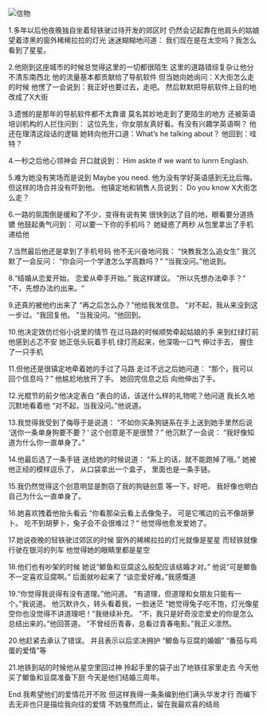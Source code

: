 ![信物](http://mmbiz.qpic.cn/mmbiz/kQhicVOHvVoW53smiaYaF5Nsgwc803lIVKziaoTWjjK59MMFVPWwibj4MgOGtRY0mEkt4BRlfIajzTnO8m0seuev8A/640?wx_fmt=jpeg&tp=webp&wxfrom=5)

1.多年以后他夜晚独自坐着轻铁驶过待开发的郊区时
仍然会记起靠在他肩头的姑娘望着漆黑的窗外稀稀拉拉的灯光
迷迷糊糊地问道：
我们现在是在太空吗？我怎么看到了星星。

2.他刚到这座城市的时候总觉得这里的一切都很陌生
这里的道路错综复杂让他分不清东南西北
他的流量基本都贡献给了导航软件
但当她向她询问：X大街怎么走的时候
他愣了一会说到：我正好也要过去，走吧。
然后默默把导航软件上目的地改成了X大街

3.遗憾的是那年的导航软件都不太靠谱
莫名其妙地走到了更陌生的地方
还被英语培训机构的人拦住问到：
这位先生，你女朋友真好看。有没有兴趣学英语啊？
他还在理清这段话的逻辑
她转向他开口道：What‘s he talking about？
他回到：哇特？

4.一秒之后他心领神会
开口就说到：
Him askte if we want to lunrn Englash.


5.难为她没有笑场而是说到
Maybe you need.
他为没有学好英语感到无比后悔。
但这样的场合并没有吓到他。
他镇定地和销售人员说到：
Do you know X大街怎么走？

6.一路的氛围倒是缓和了不少，变得有说有笑
很快到达了目的地，眼看要分道扬镳
他鼓起勇气问到：
可以要一下你的手机吗？
她疑惑了两秒
从包里拿出了手机递给他

7.当然最后他还是拿到了手机号码
他不无兴奋地问我：
“快教我怎么追女生”
我沉默了一会反问：
“你会问一个学渣怎么学高数吗？”
“当我没问。”他说到。

8.“结婚从恋爱开始，
恋爱从牵手开始。”
我这样建议。
”所以先想办法牵手？“
”不，先想办法约出来。“

9.还真的被他约出来了
“再之后怎么办？”他给我发信息。
“对不起，我从来没到这一步过。“我回复他。
”当我没问。“他回到。

10.他决定效仿烂俗小说里的情节
在过马路的时候顺势牵起姑娘的手
来到红绿灯前他感到忐忑不安
她正低头玩着手机
绿灯亮起来，他深吸一口气
伸过手去，
握住了一只手机

11.但他还是很镇定地牵着她的手过了马路
走过不远之后她问道：
“那个，我可以回个信息吗？”
他尴尬地放开了手。
她回完信息之后
向他伸出了手。

12.光棍节的前夕他决定表白
“表白的话，该送什么样的礼物呢？他问道
我长久地沉默地看着他
“对不起，当我没问。”他说道。

13.我觉得我受到了侮辱于是说道：
“不如你买条狗链系在手上送到她手里然后说
‘送你一条单身狗要不要？’
这个创意是不是很赞？”
他沉默了一会说：
“我好像知道为什么你一直单身了。”

14.他最后选了一条手链
送给她的时候说道：
“系上的话，就不能跑掉了哦。”
她被他正经的模样逗乐了，
从口袋拿出一个盒子，
里面也是一条手链。

15.我仍然觉得这个创意明显是剽窃了我的狗链创意
等一下，好吧，
我好像也明白自己为什么一直单身了。

16.她喜欢拽着他抬头看云
“你看那朵云看上去像兔子。
可是它嘴边的云不像胡萝卜。
吃不到胡萝卜，兔子会不会很难过？“
他觉得他愈发爱她了。

17.她说夜晚的轻铁驶过郊区的时候
窗外的稀稀拉拉的灯光就像是星星
而轻铁就像行驶在银河的列车
他觉得她的眼睛里都是星空

18.他们也有吵架的时候
她说“鲫鱼和豆腐这么般配应该结婚才对。”
他说“可是鲫鱼不一定喜欢豆腐啊。”
后面就吵起来了
“谈恋爱好难。”我感慨道

19.“你觉得我说得有没有道理。”他问道。
“有道理，但道理和女朋友只能有一个。”我说道。
他沉默许久，转头看着我，一脸迷茫
“她觉得兔子吃不饱，灯光像星空你也没觉得不讲道理吧！”我继续补充。
“不，我只是好奇没恋爱史的你是怎么总结出来的。”他回答道。
“不曾经历青春，总看过青春电影。”我正义凛然。


20.他赶紧去承认了错误。
并且表示以后坚决拥护
“鲫鱼与豆腐的婚姻”
“番茄与鸡蛋的爱情”等

21.地铁到站的时候他从星空里回过神
拎起手里的袋子出了地铁往家里走去
今天他买了鲫鱼和豆腐准备下厨
今天是他们结婚三周年。

End.我希望他们的爱情花开不败
但这样我得一条条编到他们满头华发才行
而编下去无非也只是描绘我向往的爱情
不妨戛然而止，留在我最欢喜的结局

